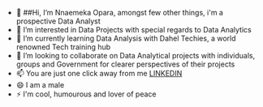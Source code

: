 - 👋 ##Hi, I’m Nnaemeka Opara, amongst few other things, i'm a prospective Data Analyst
- 👀 I’m interested in Data Projects with special regards to Data Analytics
- 🌱 I’m currently learning Data Analysis with Dahel Techies, a world renowned Tech training hub
- 💞️ I’m looking to collaborate on Data Analytical projects with individuals, groups and Government for clearer perspectives of their projects
- 📫 You are just one click away from me [LINKEDIN](https://www.linkedin.com/in/nnaemeka-opara-rdn-569809222/)
- 😄 I am a male
- ⚡ I'm cool, humourous and lover of peace

<!---
Nnaemeopara/Nnaemeopara is a ✨ special ✨ repository because its `README.md` (this file) appears on your GitHub profile.
You can click the Preview link to take a look at your changes.
--->

